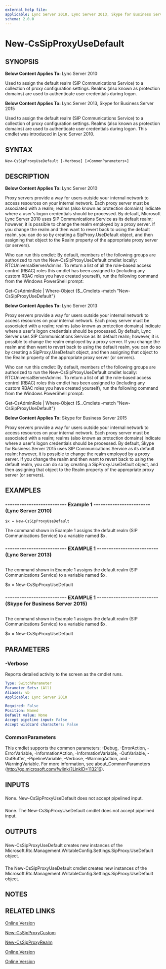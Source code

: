 ```yaml
---
external help file: 
applicable: Lync Server 2010, Lync Server 2013, Skype for Business Server 2015
schema: 2.0.0
---
```


# New-CsSipProxyUseDefault

## SYNOPSIS
**Below Content Applies To:** Lync Server 2010

Used to assign the default realm (SIP Communications Service) to a collection of proxy configuration settings.
Realms (also known as protection domains) are used to authenticate user credentials during logon.

**Below Content Applies To:** Lync Server 2013, Skype for Business Server 2015

Used to assign the default realm (SIP Communications Service) to a collection of proxy configuration settings.
Realms (also known as protection domains) are used to authenticate user credentials during logon.
This cmdlet was introduced in Lync Server 2010.



## SYNTAX

```
New-CsSipProxyUseDefault [-Verbose] [<CommonParameters>]
```

## DESCRIPTION
**Below Content Applies To:** Lync Server 2010

Proxy servers provide a way for users outside your internal network to access resources on your internal network.
Each proxy server must be associated with a realm; realms (also known as protection domains) indicate where a user's logon credentials should be processed.
By default, Microsoft Lync Server 2010 uses SIP Communications Service as its default realm; however, it is possible to change the realm employed by a proxy server.
If you change the realm and then want to revert back to using the default realm, you can do so by creating a SipProxy.UseDefault object, and then assigning that object to the Realm property of the appropriate proxy server (or servers).

Who can run this cmdlet: By default, members of the following groups are authorized to run the New-CsSipProxyUseDefault cmdlet locally: RTCUniversalServerAdmins.
To return a list of all the role-based access control (RBAC) roles this cmdlet has been assigned to (including any custom RBAC roles you have created yourself), run the following command from the Windows PowerShell prompt:

Get-CsAdminRole | Where-Object  {$_.Cmdlets -match "New-CsSipProxyUseDefault"}

**Below Content Applies To:** Lync Server 2013

Proxy servers provide a way for users outside your internal network to access resources on your internal network.
Each proxy server must be associated with a realm; realms (also known as protection domains) indicate where a user's logon credentials should be processed.
By default, Lync Server uses SIP Communications Service as its default realm; however, it is possible to change the realm employed by a proxy server.
If you change the realm and then want to revert back to using the default realm, you can do so by creating a SipProxy.UseDefault object, and then assigning that object to the Realm property of the appropriate proxy server (or servers).

Who can run this cmdlet: By default, members of the following groups are authorized to run the New-CsSipProxyUseDefault cmdlet locally: RTCUniversalServerAdmins.
To return a list of all the role-based access control (RBAC) roles this cmdlet has been assigned to (including any custom RBAC roles you have created yourself), run the following command from the Windows PowerShell prompt:

Get-CsAdminRole | Where-Object {$_.Cmdlets -match "New-CsSipProxyUseDefault"}

**Below Content Applies To:** Skype for Business Server 2015

Proxy servers provide a way for users outside your internal network to access resources on your internal network.
Each proxy server must be associated with a realm; realms (also known as protection domains) indicate where a user's logon credentials should be processed.
By default, Skype for Business Server 2015 uses SIP Communications Service as its default realm; however, it is possible to change the realm employed by a proxy server.
If you change the realm and then want to revert back to using the default realm, you can do so by creating a SipProxy.UseDefault object, and then assigning that object to the Realm property of the appropriate proxy server (or servers).



## EXAMPLES

### -------------------------- Example 1 ------------------------ (Lync Server 2010)
```
$x = New-CsSipProxyUseDefault
```

The command shown in Example 1 assigns the default realm (SIP Communications Service) to a variable named $x.

### -------------------------- EXAMPLE 1 -------------------------- (Lync Server 2013)
```

```

The command shown in Example 1 assigns the default realm (SIP Communications Service) to a variable named $x.

$x = New-CsSipProxyUseDefault

### -------------------------- EXAMPLE 1 -------------------------- (Skype for Business Server 2015)
```

```

The command shown in Example 1 assigns the default realm (SIP Communications Service) to a variable named $x.

$x = New-CsSipProxyUseDefault

## PARAMETERS

### -Verbose
Reports detailed activity to the screen as the cmdlet runs.

```yaml
Type: SwitchParameter
Parameter Sets: (All)
Aliases: vb
Applicable: Lync Server 2010

Required: False
Position: Named
Default value: None
Accept pipeline input: False
Accept wildcard characters: False
```

### CommonParameters
This cmdlet supports the common parameters: -Debug, -ErrorAction, -ErrorVariable, -InformationAction, -InformationVariable, -OutVariable, -OutBuffer, -PipelineVariable, -Verbose, -WarningAction, and -WarningVariable. For more information, see about_CommonParameters (http://go.microsoft.com/fwlink/?LinkID=113216).

## INPUTS

###  
None.
New-CsSipProxyUseDefault does not accept pipelined input.

###  
None.
The New-CsSipProxyUseDefault cmdlet does not accept pipelined input.

## OUTPUTS

###  
New-CsSipProxyUseDefault creates new instances of the Microsoft.Rtc.Management.WritableConfig.Settings.SipProxy.UseDefault object.

###  
The New-CsSipProxyUseDefault cmdlet creates new instances of the Microsoft.Rtc.Management.WritableConfig.Settings.SipProxy.UseDefault object.

## NOTES

## RELATED LINKS

[Online Version](http://technet.microsoft.com/EN-US/library/1e8bedca-8bd5-4559-b530-0f18ae23d6d3(OCS.14).aspx)

[New-CsSipProxyCustom]()

[New-CsSipProxyRealm]()

[Online Version](http://technet.microsoft.com/EN-US/library/1e8bedca-8bd5-4559-b530-0f18ae23d6d3(OCS.15).aspx)

[Online Version](http://technet.microsoft.com/EN-US/library/1e8bedca-8bd5-4559-b530-0f18ae23d6d3(OCS.16).aspx)

